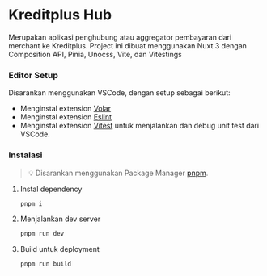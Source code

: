 # Kreditplus Hub

Merupakan aplikasi penghubung atau aggregator pembayaran dari merchant ke Kreditplus. Project ini dibuat menggunakan Nuxt 3 dengan Composition API, Pinia, Unocss, Vite, dan Vitestings


### Editor Setup

Disarankan menggunakan VSCode, dengan setup sebagai berikut:

- Menginstal extension [Volar](https://marketplace.visualstudio.com/items?itemName=Vue.volar)
- Menginstal extension [Eslint](https://marketplace.visualstudio.com/items?itemName=dbaeumer.vscode-eslint)
- Menginstal extension [Vitest](https://marketplace.visualstudio.com/items?itemName=ZixuanChen.vitest-explorer) untuk menjalankan dan debug unit test dari VSCode.

### Instalasi

> 💡 Disarankan menggunakan Package Manager [pnpm](https://pnpm.io/motivation).

1. Instal dependency
    
    ```bash
    pnpm i
    ```
    
2. Menjalankan dev server
    
    ```bash
    pnpm run dev
    ```
    
3. Build untuk deployment
    
    ```bash
    pnpm run build
    ```